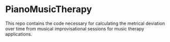 # PianoMusicTherapy
 This repo contains the code necessary for calculating the metrical deviation over time from musical improvisational sessions for music therapy applications.
